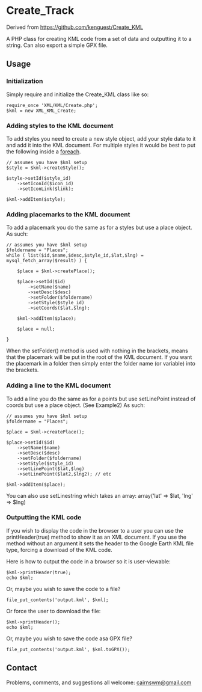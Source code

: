 # Create_Track

Derived from https://github.com/kenguest/Create_KML

A PHP class for creating KML code from a set of data and outputting it to a string.
Can also export a simple GPX file.

## Usage

### Initialization

Simply require and initialize the Create_KML class like so:

	require_once 'XML/KML/Create.php';
	$kml = new XML_KML_Create;

### Adding styles to the KML document

To add styles you need to create a new style object, add your style data to it and add it into the KML document.  For multiple styles it would be best to put the following inside a [foreach](http://php.net/foreach).

    // assumes you have $kml setup
	$style = $kml->createStyle();

	$style->setId($style_id)
	    ->setIconId($icon_id)
        ->setIconLink($link);

	$kml->addItem($style);

### Adding placemarks to the KML document

To add a placemark you do the same as for a styles but use a place object.  As such:

    // assumes you have $kml setup
	$foldername = "Places";
	while ( list($id,$name,$desc,$style_id,$lat,$lng) = mysql_fetch_array($result) ) {

		$place = $kml->createPlace();

		$place->setId($id)
            ->setName($name)
		    ->setDesc($desc)
		    ->setFolder($foldername)
		    ->setStyle($style_id)
		    ->setCoords($lat,$lng);

		$kml->addItem($place);

		$place = null;

	}

When the setFolder() method is used with nothing in the brackets, means that the placemark will be put in the root of the KML document.  If you want the placemark in a folder then simply enter the folder name (or variable) into the brackets.

### Adding a line to the KML document

To add a line you do the same as for a points but use setLinePoint instead of coords but use a place object. (See Example2) As such:

    // assumes you have $kml setup
	$foldername = "Places";
	
	$place = $kml->createPlace();

	$place->setId($id)
		->setName($name)
		->setDesc($desc)
		->setFolder($foldername)
		->setStyle($style_id)
		->setLinePoint($lat,$lng)
		->setLinePoint($lat2,$lng2); // etc

	$kml->addItem($place);

You can also use setLinestring which takes an array: array('lat' => $lat, 'lng' => $lng)

### Outputting the KML code

If you wish to display the code in the browser to a user you can use the printHeader(true) method to show it as an XML document.  If you use the method without an argument it sets the header to the Google Earth KML file type, forcing a download of the KML code.

Here is how to output the code in a browser so it is user-viewable:

	$kml->printHeader(true);
	echo $kml;

Or, maybe you wish to save the code to a file?

	file_put_contents('output.kml', $kml);

Or force the user to download the file:

	$kml->printHeader();
	echo $kml;
	
Or, maybe you wish to save the code asa GPX file?

	file_put_contents('output.kml', $kml.toGPX());

## Contact

Problems, comments, and suggestions all welcome: [cairnswm@gmail.com](mailto:cairnswm@gmail.com)
